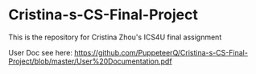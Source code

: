 # Cristina-s-CS-Final-Project
This is the repository for Cristina Zhou's ICS4U final assignment 

User Doc see here: https://github.com/PuppeteerQ/Cristina-s-CS-Final-Project/blob/master/User%20Documentation.pdf

